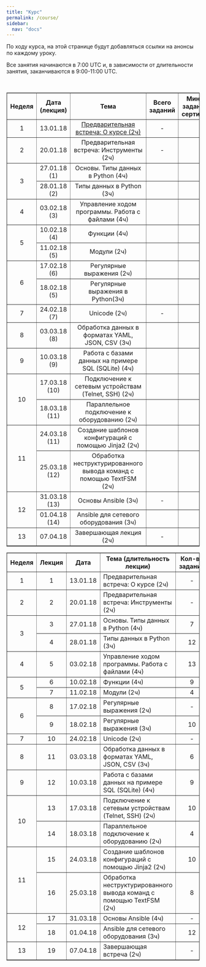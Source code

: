 ```yaml
---
title: "Курс"
permalink: /course/
sidebar:
  nav: "docs"
---
```


По ходу курса, на этой странице будут добавляться ссылки на анонсы по каждому уроку.

Все занятия начинаются в 7:00 UTC и, в зависимости от длительности занятия, заканчиваются в 9:00-11:00 UTC.

<br>

<table border="1" cellpadding="4" cellspacing="0">
 <tr>
    <th align="center">Неделя</th>
    <th align="center">Дата (лекция)</th>
    <th align="center">Тема</th>
    <th align="center">Всего заданий</th>
    <th align="center">Минимум заданий для сертификата</th>
    <th align="center">Финальный срок сдачи</th>
 </tr>
 <tr>
    <td align="center">1</td>
    <td align="center">13.01.18</td>
    <td align="center"><a href="https://pyneng.github.io/pyneng-4/welcome/">Предварительная встреча: О курсе (2ч)</a></td>
    <td align="center">-</td>
    <td align="center">-</td>
    <td align="center">-</td>
 </tr>
 <tr>
    <td align="center">2</td>
    <td align="center">20.01.18</td>
    <td align="center">Предварительная встреча: Инструменты (2ч) </td>
    <td align="center">-</td>
    <td align="center">-</td>
    <td align="center">-</td>
 </tr>
 <tr>
    <td rowspan="2" align="center">3</td>
    <td align="center">27.01.18 (1)</td>
    <td align="center">Основы. Типы данных в Python (4ч) </td>
    <td align="center"></td>
    <td align="center"></td>
    <td align="center">19.02.18</td>
 </tr>
 <tr>
    <td align="center">28.01.18 (2)</td>
    <td align="center">Типы данных в Python (3ч) </td>
    <td align="center"></td>
    <td align="center"></td>
    <td align="center">19.02.18</td>
 </tr>
 <tr>
    <td align="center">4</td>
    <td align="center">03.02.18 (3)</td>
    <td align="center">Управление ходом программы. Работа с файлами (4ч) </td>
    <td align="center"></td>
    <td align="center"></td>
    <td align="center">19.02.18</td>
 </tr>
 <tr>
    <td rowspan="2" align="center">5</td>
    <td align="center">10.02.18 (4)</td>
    <td align="center">Функции (4ч) </td>
    <td align="center"></td>
    <td align="center"></td>
    <td align="center">05.03.18</td>
 </tr>
 <tr>
    <td align="center">11.02.18 (5)</td>
    <td align="center">Модули (2ч) </td>
    <td align="center"></td>
    <td align="center"></td>
    <td align="center">05.03.18</td>
 </tr>
 <tr>
    <td rowspan="2" align="center">6</td>
    <td align="center">17.02.18 (6)</td>
    <td align="center">Регулярные выражения (2ч) </td>
    <td align="center"></td>
    <td align="center"></td>
    <td align="center">12.03.18</td>
 </tr>
 <tr>
    <td align="center">18.02.18 (5)</td>
    <td align="center">Регулярные выражения в Python(3ч)</td>
    <td align="center"></td>
    <td align="center"></td>
    <td align="center">12.03.18</td>
 </tr>
 <tr>
    <td align="center">7</td>
    <td align="center">24.02.18 (7)</td>
    <td align="center">Unicode (2ч) </td>
    <td align="center">-</td>
    <td align="center">-</td>
    <td align="center">-</td>
 </tr>
 <tr>
    <td align="center">8</td>
    <td align="center">03.03.18 (8)</td>
    <td align="center">Обработка данных в форматах YAML, JSON, CSV (3ч) </td>
    <td align="center"></td>
    <td align="center"></td>
    <td align="center">26.03.18</td>
 </tr>
 <tr>
    <td align="center">9</td>
    <td align="center">10.03.18 (9)</td>
    <td align="center">Работа с базами данных на примере SQL (SQLite) (4ч) </td>
    <td align="center"></td>
    <td align="center"></td>
    <td align="center">02.04.18</td>
 </tr>
 <tr>
    <td rowspan="2" align="center">10</td>
    <td align="center">17.03.18 (10)</td>
    <td align="center">Подключение к сетевым устройствам (Telnet, SSH) (2ч) </td>
    <td align="center"></td>
    <td align="center"></td>
    <td align="center">09.04.18</td>
 </tr>
 <tr>
    <td align="center">18.03.18 (11)</td>
    <td align="center">Параллельное подключение к оборудованию (2ч)</td>
    <td align="center"></td>
    <td align="center"></td>
    <td align="center">09.04.18</td>
 </tr>
 <tr>
    <td rowspan="2" align="center">11</td>
    <td align="center">24.03.18 (11)</td>
    <td align="center">Создание шаблонов конфигураций с помощью Jinja2 (2ч) </td>
    <td align="center"></td>
    <td align="center"></td>
    <td align="center">16.04.18</td>
 </tr>
 <tr>
    <td align="center">25.03.18 (12)</td>
    <td align="center">Обработка неструктурированного вывода команд с помощью TextFSM (2ч) </td>
    <td align="center"></td>
    <td align="center"></td>
    <td align="center">16.04.18</td>
 </tr>
 <tr>
    <td rowspan="2" align="center">12</td>
    <td align="center">31.03.18 (13)</td>
    <td align="center">Основы Ansible (3ч) </td>
    <td align="center">-</td>
    <td align="center">-</td>
    <td align="center">-</td>
 </tr>
 <tr>
    <td align="center">01.04.18 (14)</td>
    <td align="center">Ansible для сетевого оборудования (3ч) </td>
    <td align="center"></td>
    <td align="center"></td>
    <td align="center">23.04.18</td>
 </tr>
 <tr>
    <td align="center">13</td>
    <td align="center">07.04.18</td>
    <td align="center">Завершающая лекция (2ч) </td>
    <td align="center">-</td>
    <td align="center">-</td>
    <td align="center">-</td>
 </tr>
</table>




<table border="1" cellpadding="4" cellspacing="0">
 <tr>
    <th align="center">Неделя</th>
    <th align="center">Лекция</th>
    <th align="center">Дата</th>
    <th align="center">Тема (длительность лекции)</th>
    <th align="center">Кол-во заданий</th>
 </tr>
 <tr>
    <td align="center">1</td>
    <td align="center">1</td>
    <td align="center">13.01.18</td>
    <td>Предварительная встреча: О курсе (2ч)</td>
    <td align="center">-</td>
 </tr>
 <tr>
    <td align="center">2</td>
    <td align="center">2</td>
    <td align="center">20.01.18</td>
    <td>Предварительная встреча: Инструменты (2ч)</td>
    <td align="center">-</td>
 </tr>
 <tr>
    <td rowspan="2" align="center">3</td>
    <td align="center">3</td>
    <td align="center">27.01.18</td>
    <td>Основы. Типы данных в Python (4ч)</td>
    <td align="center">7</td>
 </tr>
 <tr>
    <td align="center">4</td>
    <td align="center">28.01.18</td>
    <td>Типы данных в Python (3ч)</td>
    <td align="center">12</td>
 </tr>
 <tr>
    <td align="center">4</td>
    <td align="center">5</td>
    <td align="center">03.02.18</td>
    <td>Управление ходом программы. Работа с файлами (4ч)</td>
    <td align="center">13</td>
 </tr>
 <tr>
    <td rowspan="2" align="center">5</td>
    <td align="center">6</td>
    <td align="center">10.02.18</td>
    <td>Функции (4ч)</td>
    <td align="center">9</td>
 </tr>
 <tr>
    <td align="center">7</td>
    <td align="center">11.02.18</td>
    <td>Модули (2ч)</td>
    <td align="center">4</td>
 </tr>
 <tr>
    <td rowspan="2" align="center">6</td>
    <td align="center">8</td>
    <td align="center">17.02.18</td>
    <td>Регулярные выражения (2ч)</td>
    <td align="center">-</td>
 </tr>
 <tr>
    <td align="center">9</td>
    <td align="center">18.02.18</td>
    <td>Регулярные выражения (3ч)</td>
    <td align="center">10</td>
 </tr>

 <tr>
    <td align="center">7</td>
    <td align="center">10</td>
    <td align="center">24.02.18</td>
    <td>Unicode (2ч)</td>
    <td align="center">-</td>
 </tr>
 <tr>
    <td align="center">8</td>
    <td align="center">11</td>
    <td align="center">03.03.18</td>
    <td>Обработка данных в форматах YAML, JSON, CSV (3ч)</td>
    <td align="center">6</td>
 </tr>
 <tr>
    <td align="center">9</td>
    <td align="center">12</td>
    <td align="center">10.03.18</td>
    <td>Работа с базами данных на примере SQL (SQLite) (4ч)</td>
    <td align="center">9</td>
 </tr>
 <tr>
    <td rowspan="2" align="center">10</td>
    <td align="center">13</td>
    <td align="center">17.03.18</td>
    <td>Подключение к сетевым устройствам (Telnet, SSH) (2ч)</td>
    <td align="center">10</td>
 </tr>
 <tr>
    <td align="center">14</td>
    <td align="center">18.03.18</td>
    <td>Параллельное подключение к оборудованию (2ч)</td>
    <td align="center">4</td>
 </tr>
 <tr>
    <td rowspan="2" align="center">11</td>
    <td align="center">15</td>
    <td align="center">24.03.18</td>
    <td>Создание шаблонов конфигураций с помощью Jinja2 (2ч)</td>
    <td align="center">10</td>
 </tr>
 <tr>
    <td align="center">16</td>
    <td align="center">25.03.18</td>
    <td>Обработка неструктурированного вывода команд с помощью TextFSM (2ч)</td>
    <td align="center">8</td>
 </tr>
 <tr>
    <td rowspan="2" align="center">12</td>
    <td align="center">17</td>
    <td align="center">31.03.18</td>
    <td>Основы Ansible (4ч)</td>
    <td align="center">-</td>
 </tr>
 <tr>
    <td align="center">18</td>
    <td align="center">01.04.18</td>
    <td>Ansible для сетевого оборудования (3ч)</td>
    <td align="center">12</td>
 </tr> 
 <tr>
    <td align="center">13</td>
    <td align="center">19</td>
    <td align="center">07.04.18</td>
    <td>Завершающая встреча (2ч)</td>
    <td align="center">-</td>
 </tr>
</table>

